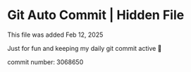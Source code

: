 # Git Auto Commit | Hidden File

This file was added Feb 12, 2025

Just for fun and keeping my daily git commit active 🤪

commit number: 3068650
